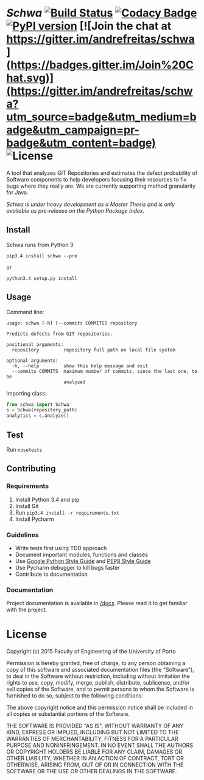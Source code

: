 # _Schwa_ [![Build Status](https://travis-ci.org/andrefreitas/schwa.svg)](https://travis-ci.org/andrefreitas/schwa) [![Codacy Badge](https://www.codacy.com/project/badge/37a57955ae48429796eafa6ee6af94ef)](https://www.codacy.com/app/pandrefreitas_3191/schwa) [![PyPI version](https://badge.fury.io/py/Schwa.svg)](http://badge.fury.io/py/Schwa) [![Join the chat at https://gitter.im/andrefreitas/schwa](https://badges.gitter.im/Join%20Chat.svg)](https://gitter.im/andrefreitas/schwa?utm_source=badge&utm_medium=badge&utm_campaign=pr-badge&utm_content=badge) ![License](https://img.shields.io/github/license/mashape/apistatus.svg)

A tool that analyzes GIT Repositories and estimates the defect probability of Software components to help developers
focusing their resources to fix bugs where they really are. We are currently supporting method granularity for Java.

*Schwa is under heavy development as a Master Thesis and is only available as pre-release on the Python Package Index.*


## Install
Schwa runs from Python 3

`pip3.4 install schwa --pre`

 or

`python3.4 setup.py install`

## Usage
Command line:

```shell
usage: schwa [-h] [--commits COMMITS] repository

Predicts defects from GIT repositories.

positional arguments:
  repository         repository full path on local file system

optional arguments:
  -h, --help         show this help message and exit
  --commits COMMITS  maximum number of commits, since the last one, to be
                     analyzed
```

Importing class:
```python
from schwa import Schwa
s = Schwa(repository_path)
analytics = s.analyze()
```

## Test
Run `nosetests`

## Contributing

### Requirements
1. Install Python 3.4 and pip
2. Install Git
3. Run `pip3.4 install -r requirements.txt`
4. Install Pycharm

### Guidelines
* Write tests first using TDD approach
* Document important modules, functions and classes
* Use [Google Python Style Guide](http://google-styleguide.googlecode.com/svn/trunk/pyguide.html) and [PEP8 Style Guide](https://www.python.org/dev/peps/pep-0008/)
* Use Pycharm debugger to kill bugs faster
* Contribute to documentation

### Documentation
Project documentation is available in [/docs](docs/README.md). Please read it to get familiar with the project.

# License
Copyright (c) 2015 Faculty of Engineering of the University of Porto

Permission is hereby granted, free of charge, to any person obtaining a copy
of this software and associated documentation files (the "Software"), to deal
in the Software without restriction, including without limitation the rights
to use, copy, modify, merge, publish, distribute, sublicense, and/or sell
copies of the Software, and to permit persons to whom the Software is
furnished to do so, subject to the following conditions:

The above copyright notice and this permission notice shall be included in
all copies or substantial portions of the Software.

THE SOFTWARE IS PROVIDED "AS IS", WITHOUT WARRANTY OF ANY KIND, EXPRESS OR
IMPLIED, INCLUDING BUT NOT LIMITED TO THE WARRANTIES OF MERCHANTABILITY,
FITNESS FOR A PARTICULAR PURPOSE AND NONINFRINGEMENT. IN NO EVENT SHALL THE
AUTHORS OR COPYRIGHT HOLDERS BE LIABLE FOR ANY CLAIM, DAMAGES OR OTHER
LIABILITY, WHETHER IN AN ACTION OF CONTRACT, TORT OR OTHERWISE, ARISING FROM,
OUT OF OR IN CONNECTION WITH THE SOFTWARE OR THE USE OR OTHER DEALINGS IN
THE SOFTWARE.
